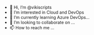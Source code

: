- 👋 Hi, I’m @vikiscripts
- 👀 I’m interested in Cloud and DevOps
- 🌱 I’m currently learning Azure DevOps...
- 💞️ I’m looking to collaborate on ...
- 📫 How to reach me ...

<!---
vikiscripts/vikiscripts is a ✨ special ✨ repository because its `README.md` (this file) appears on your GitHub profile.
You can click the Preview link to take a look at your changes.
--->
